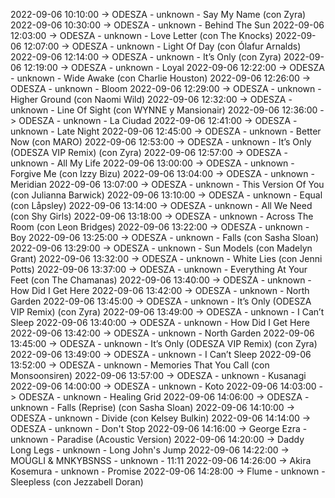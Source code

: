 2022-09-06 10:10:00 -> ODESZA - unknown - Say My Name (con Zyra)
2022-09-06 10:30:00 -> ODESZA - unknown - Behind The Sun
2022-09-06 12:03:00 -> ODESZA - unknown - Love Letter (con The Knocks)
2022-09-06 12:07:00 -> ODESZA - unknown - Light Of Day (con Ólafur Arnalds)
2022-09-06 12:14:00 -> ODESZA - unknown - It’s Only (con Zyra)
2022-09-06 12:19:00 -> ODESZA - unknown - Loyal
2022-09-06 12:22:00 -> ODESZA - unknown - Wide Awake (con Charlie Houston)
2022-09-06 12:26:00 -> ODESZA - unknown - Bloom
2022-09-06 12:29:00 -> ODESZA - unknown - Higher Ground (con Naomi Wild)
2022-09-06 12:32:00 -> ODESZA - unknown - Line Of Sight (con WYNNE y Mansionair)
2022-09-06 12:36:00 -> ODESZA - unknown - La Ciudad
2022-09-06 12:41:00 -> ODESZA - unknown - Late Night
2022-09-06 12:45:00 -> ODESZA - unknown - Better Now (con MARO)
2022-09-06 12:53:00 -> ODESZA - unknown - It’s Only (ODESZA VIP Remix) (con Zyra)
2022-09-06 12:57:00 -> ODESZA - unknown - All My Life
2022-09-06 13:00:00 -> ODESZA - unknown - Forgive Me (con Izzy Bizu)
2022-09-06 13:04:00 -> ODESZA - unknown - Meridian
2022-09-06 13:07:00 -> ODESZA - unknown - This Version Of You (con Julianna Barwick)
2022-09-06 13:10:00 -> ODESZA - unknown - Equal (con Låpsley)
2022-09-06 13:14:00 -> ODESZA - unknown - All We Need (con Shy Girls)
2022-09-06 13:18:00 -> ODESZA - unknown - Across The Room (con Leon Bridges)
2022-09-06 13:22:00 -> ODESZA - unknown - Boy
2022-09-06 13:25:00 -> ODESZA - unknown - Falls (con Sasha Sloan)
2022-09-06 13:29:00 -> ODESZA - unknown - Sun Models (con Madelyn Grant)
2022-09-06 13:32:00 -> ODESZA - unknown - White Lies (con Jenni Potts)
2022-09-06 13:37:00 -> ODESZA - unknown - Everything At Your Feet (con The Chamanas)
2022-09-06 13:40:00 -> ODESZA - unknown - How Did I Get Here
2022-09-06 13:42:00 -> ODESZA - unknown - North Garden
2022-09-06 13:45:00 -> ODESZA - unknown - It’s Only (ODESZA VIP Remix) (con Zyra)
2022-09-06 13:49:00 -> ODESZA - unknown - I Can’t Sleep
2022-09-06 13:40:00 -> ODESZA - unknown - How Did I Get Here
2022-09-06 13:42:00 -> ODESZA - unknown - North Garden
2022-09-06 13:45:00 -> ODESZA - unknown - It’s Only (ODESZA VIP Remix) (con Zyra)
2022-09-06 13:49:00 -> ODESZA - unknown - I Can’t Sleep
2022-09-06 13:52:00 -> ODESZA - unknown - Memories That You Call (con Monsoonsiren)
2022-09-06 13:57:00 -> ODESZA - unknown - Kusanagi
2022-09-06 14:00:00 -> ODESZA - unknown - Koto
2022-09-06 14:03:00 -> ODESZA - unknown - Healing Grid
2022-09-06 14:06:00 -> ODESZA - unknown - Falls (Reprise) (con Sasha Sloan)
2022-09-06 14:10:00 -> ODESZA - unknown - Divide (con Kelsey Bulkin)
2022-09-06 14:14:00 -> ODESZA - unknown - Don't Stop
2022-09-06 14:16:00 -> George Ezra - unknown - Paradise (Acoustic Version)
2022-09-06 14:20:00 -> Daddy Long Legs - unknown - Long John's Jump
2022-09-06 14:22:00 -> MOÜGLI & MNKYBSNSS - unknown - 11:11
2022-09-06 14:26:00 -> Akira Kosemura - unknown - Promise
2022-09-06 14:28:00 -> Flume - unknown - Sleepless (con Jezzabell Doran)
